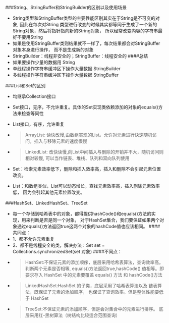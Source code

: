 ###String、StringBuffer和StringBuilder的区别以及使用场景
* String类型和StringBuffer类型的主要性能区别其实在于String是不可变的对象, 因此在每次对String
类型进行改变的时候其实都等同于生成了一个新的String对象，然后将指针指向新的String对象，
所以经常改变内容的字符串最好不要用String
* 如果是使用StringBuffer类则结果就不一样了，每次结果都会对StringBuffer对象本身进行操作，
而不是生成新的对象
* StringBuilder：线程非安全的；StringBuffer：线程安全的
####总结
* 如果要操作少量的数据用 String
* 单线程操作字符串缓冲区下操作大量数据 StringBuilder
* 多线程操作字符串缓冲区下操作大量数据 StringBuffer

###List和Set的区别
* 均继承Collection接口
* Set接口，无序，不允许重复。具体的Set实现类依赖添加的对象的equals()方法来检查等同性
* List接口，有序，允许重复
* > ArrayList: 读快改慢,由数组实现的List。允许对元素进行快速随机访问，插入与移除元素的速度很慢
* > LinkedList: 改快读慢,向List中间插入与删除的开销并不大，随机访问则相对较慢, 
可以当作链表、堆栈、队列和双向队列使用

* Set：检索元素效率低下，删除和插入效率高，插入和删除不会引起元素位置改变。
* List：和数组类似，List可以动态增长，查找元素效率高，插入删除元素效率低，
因为会引起其他元素位置改变。

###HashSet、LinkedHashSet、TreeSet
* 每一个存储到哈希表中的对象，都得提供hashCode()和equals()方法的实现，用来判断是否是同一个对象，
对于HashSet集合，我们要保证如果两个对象通过equals()方法返回true这两个对象的hashCode值也应该相同。
####共同点：
* 1、都不允许元素重复
* 2、都不是线程安全的类，解决办法：Set set = Collections.synchronizedSet(set 对象)
####不同点：
* > HashSet:不保证元素的添加顺序，底层采用哈希表算法，查询效率高。判断两个元素是否相等,
equals()方法返回true,hashCode() 值相等。即要求存入 HashSet 中的元素要覆盖 equals() 方法
和 hashCode()方法
* > LinkedHashSet:HashSet 的子类，底层采用了哈希表算法以及 链表算法，既保证了元素的添加顺序，
也保证了查询效率。但是整体性能要低于 HashSet　　　　
* > TreeSet:不保证元素的添加顺序，但是会对集合中的元素进行排序。
底层采用红-黑树算法（树结构比较适合范围查询）